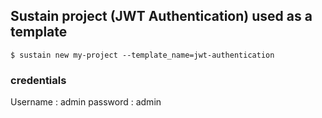 ## Sustain project (JWT Authentication) used as a template

```
$ sustain new my-project --template_name=jwt-authentication
```

### credentials
Username : admin
password : admin